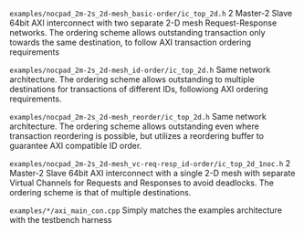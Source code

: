 `examples/nocpad_2m-2s_2d-mesh_basic-order/ic_top_2d.h` 
2 Master-2 Slave 64bit AXI interconnect with two separate 2-D mesh Request-Response networks. 
The ordering scheme allows outstanding transaction only towards the same destination, 
to follow AXI transaction ordering requirements

`examples/nocpad_2m-2s_2d-mesh_id-order/ic_top_2d.h` 
Same network architecture. The ordering scheme allows outstanding to multiple destinations for transactions of 
different IDs, followiong AXI ordering requirements.

`examples/nocpad_2m-2s_2d-mesh_reorder/ic_top_2d.h` Same network architecture. 
The ordering scheme allows outstanding even where transaction reordering is possible, 
but utilizes a reordering buffer to guarantee AXI compatible ID order.

`examples/nocpad_2m-2s_2d-mesh_vc-req-resp_id-order/ic_top_2d_1noc.h` 
2 Master-2 Slave 64bit AXI interconnect with a single 2-D mesh with separate Virtual Channels for 
Requests and Responses to avoid deadlocks. The ordering scheme is that of multiple destinations.

`examples/*/axi_main_con.cpp` 
Simply matches the examples architecture with the testbench harness
